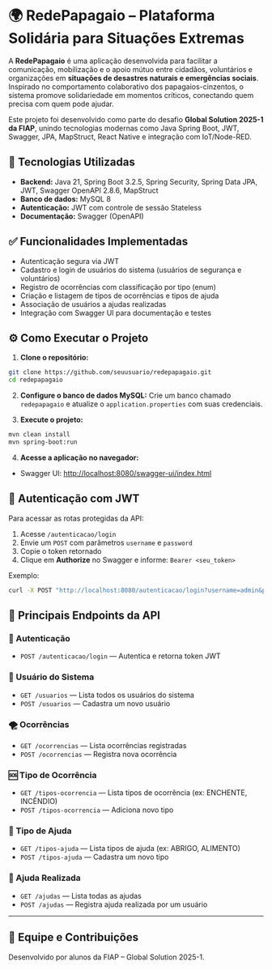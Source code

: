 # 🌍 RedePapagaio – Plataforma Solidária para Situações Extremas

A **RedePapagaio** é uma aplicação desenvolvida para facilitar a comunicação, mobilização e o apoio mútuo entre cidadãos, voluntários e organizações em **situações de desastres naturais e emergências sociais**. Inspirado no comportamento colaborativo dos papagaios-cinzentos, o sistema promove solidariedade em momentos críticos, conectando quem precisa com quem pode ajudar.

Este projeto foi desenvolvido como parte do desafio **Global Solution 2025-1 da FIAP**, unindo tecnologias modernas como Java Spring Boot, JWT, Swagger, JPA, MapStruct, React Native e integração com IoT/Node-RED.

## 🧰 Tecnologias Utilizadas

- **Backend:** Java 21, Spring Boot 3.2.5, Spring Security, Spring Data JPA, JWT, Swagger OpenAPI 2.8.6, MapStruct
- **Banco de dados:** MySQL 8
- **Autenticação:** JWT com controle de sessão Stateless
- **Documentação:** Swagger (OpenAPI)

## ✅ Funcionalidades Implementadas

- Autenticação segura via JWT
- Cadastro e login de usuários do sistema (usuários de segurança e voluntários)
- Registro de ocorrências com classificação por tipo (enum)
- Criação e listagem de tipos de ocorrências e tipos de ajuda
- Associação de usuários a ajudas realizadas
- Integração com Swagger UI para documentação e testes

## ⚙️ Como Executar o Projeto

1. **Clone o repositório:**
```bash
git clone https://github.com/seuusuario/redepapagaio.git
cd redepapagaio
```

2. **Configure o banco de dados MySQL:**
Crie um banco chamado `redepapagaio` e atualize o `application.properties` com suas credenciais.

3. **Execute o projeto:**
```bash
mvn clean install
mvn spring-boot:run
```

4. **Acesse a aplicação no navegador:**
- Swagger UI: [http://localhost:8080/swagger-ui/index.html](http://localhost:8080/swagger-ui/index.html)

## 🔐 Autenticação com JWT

Para acessar as rotas protegidas da API:

1. Acesse `/autenticacao/login`
2. Envie um `POST` com parâmetros `username` e `password`
3. Copie o token retornado
4. Clique em **Authorize** no Swagger e informe: `Bearer <seu_token>`

Exemplo:
```bash
curl -X POST "http://localhost:8080/autenticacao/login?username=admin&password=1234"
```

## 📡 Principais Endpoints da API

### 🔐 Autenticação
- `POST /autenticacao/login` — Autentica e retorna token JWT

### 👤 Usuário do Sistema
- `GET /usuarios` — Lista todos os usuários do sistema
- `POST /usuarios` — Cadastra um novo usuário

### 🌪 Ocorrências
- `GET /ocorrencias` — Lista ocorrências registradas
- `POST /ocorrencias` — Registra nova ocorrência

### 🆘 Tipo de Ocorrência
- `GET /tipos-ocorrencia` — Lista tipos de ocorrência (ex: ENCHENTE, INCÊNDIO)
- `POST /tipos-ocorrencia` — Adiciona novo tipo

### 🙋 Tipo de Ajuda
- `GET /tipos-ajuda` — Lista tipos de ajuda (ex: ABRIGO, ALIMENTO)
- `POST /tipos-ajuda` — Cadastra um novo tipo

### 🤝 Ajuda Realizada
- `GET /ajudas` — Lista todas as ajudas
- `POST /ajudas` — Registra ajuda realizada por um usuário

---

## 👥 Equipe e Contribuições

Desenvolvido por alunos da FIAP – Global Solution 2025-1.  
